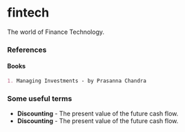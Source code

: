 # fintech
The world of Finance Technology.

### References
#### Books
```markdown
1. Managing Investments - by Prasanna Chandra
```

### Some useful terms
* **Discounting** - The present value of the future cash flow.
* **Discounting** - The present value of the future cash flow.
